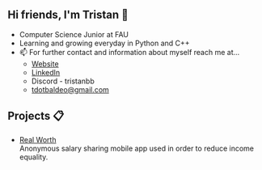 ## Hi friends, I'm Tristan 👋
- Computer Science Junior at FAU
- Learning and growing everyday in Python and C++
- 📫 For further contact and information about myself reach me at...
  - [Website](https://tristanbaldeo.github.io/)
  - [LinkedIn](https://www.linkedin.com/in/tristan-baldeo-48a004275/)
  - Discord - tristanbb
  - tdotbaldeo@gmail.com

## Projects 📋
- [Real Worth](https://github.com/akukerang/real-worth) <br/>
Anonymous salary sharing mobile app used in order to reduce income equality.

<!--
**tristanbaldeo/tristanbaldeo** is a ✨ _special_ ✨ repository because its `README.md` (this file) appears on your GitHub profile.

Here are some ideas to get you started:

- 🔭 I’m currently working on ...
- 🌱 I’m currently learning ...
- 👯 I’m looking to collaborate on ...
- 🤔 I’m looking for help with ...
- 💬 Ask me about ...
- 📫 How to reach me: ...
- 😄 Pronouns: ...
- ⚡ Fun fact: ...
-->
